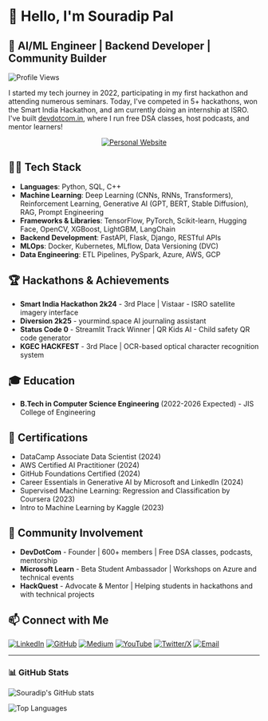 # 👋 Hello, I'm Souradip Pal

## 🧠 AI/ML Engineer | Backend Developer | Community Builder

![Profile Views](https://komarev.com/ghpvc/?username=Souradip121&color=brightgreen)


I started my tech journey in 2022, participating in my first hackathon and attending numerous seminars. Today, I've competed in 5+ hackathons, won the Smart India Hackathon, and am currently doing an internship at ISRO. I've built [devdotcom.in](https://devdotcom.in), where I run free DSA classes, host podcasts, and mentor learners!

<p align="center">
  <a href="https://souradip.me" target="_blank">
    <img src="https://img.shields.io/badge/Website-souradip.me-blue?style=for-the-badge&logo=firefox-browser&logoColor=white" alt="Personal Website"/>
  </a>
</p>

## 👨‍💻 Tech Stack

- **Languages**: Python, SQL, C++
- **Machine Learning**: Deep Learning (CNNs, RNNs, Transformers), Reinforcement Learning, Generative AI (GPT, BERT, Stable Diffusion), RAG, Prompt Engineering
- **Frameworks & Libraries**: TensorFlow, PyTorch, Scikit-learn, Hugging Face, OpenCV, XGBoost, LightGBM, LangChain
- **Backend Development**: FastAPI, Flask, Django, RESTful APIs
- **MLOps**: Docker, Kubernetes, MLflow, Data Versioning (DVC)
- **Data Engineering**: ETL Pipelines, PySpark, Azure, AWS, GCP

## 🏆 Hackathons & Achievements

- **Smart India Hackathon 2k24** - 3rd Place | Vistaar - ISRO satellite imagery interface
- **Diversion 2k25** - yourmind.space AI journaling assistant
- **Status Code 0** - Streamlit Track Winner | QR Kids AI - Child safety QR code generator
- **KGEC HACKFEST** - 3rd Place | OCR-based optical character recognition system

## 🎓 Education

- **B.Tech in Computer Science Engineering** (2022-2026 Expected) - JIS College of Engineering

## 📜 Certifications

- DataCamp Associate Data Scientist (2024)
- AWS Certified AI Practitioner (2024)
- GitHub Foundations Certified (2024)
- Career Essentials in Generative AI by Microsoft and LinkedIn (2024)
- Supervised Machine Learning: Regression and Classification by Coursera (2023)
- Intro to Machine Learning by Kaggle (2023)

## 🌱 Community Involvement

- **DevDotCom** - Founder | 600+ members | Free DSA classes, podcasts, mentorship
- **Microsoft Learn** - Beta Student Ambassador | Workshops on Azure and technical events
- **HackQuest** - Advocate & Mentor | Helping students in hackathons and with technical projects

## 📫 Connect with Me

[![LinkedIn](https://img.shields.io/badge/-LinkedIn-0077B5?style=flat-square&logo=linkedin&logoColor=white)](https://linkedin.com/in/souradip-pal-codes)
[![GitHub](https://img.shields.io/badge/-GitHub-181717?style=flat-square&logo=github&logoColor=white)](https://github.com/Souradip121)
[![Medium](https://img.shields.io/badge/-Medium-12100E?style=flat-square&logo=medium&logoColor=white)](https://medium.com/@souradip1000)
[![YouTube](https://img.shields.io/badge/-YouTube-FF0000?style=flat-square&logo=youtube&logoColor=white)](https://www.youtube.com/@devdotcomm)
[![Twitter/X](https://img.shields.io/badge/-Twitter-1DA1F2?style=flat-square&logo=twitter&logoColor=white)](https://x.com/souradip3000)
[![Email](https://img.shields.io/badge/-Email-D14836?style=flat-square&logo=gmail&logoColor=white)](mailto:souradip.pal.ai@gmail.com)

---

### 📊 GitHub Stats

![Souradip's GitHub stats](https://github-readme-stats.vercel.app/api?username=Souradip121&show_icons=true&theme=radical)

![Top Languages](https://github-readme-stats.vercel.app/api/top-langs/?username=Souradip121&layout=compact&theme=radical)

